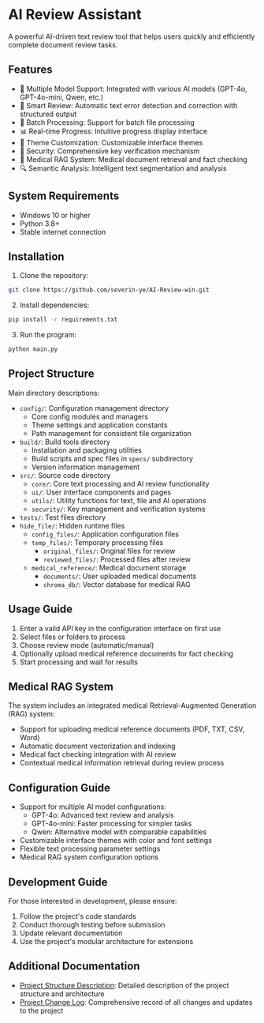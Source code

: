 # AI Review Assistant

A powerful AI-driven text review tool that helps users quickly and efficiently complete document review tasks.

## Features

- 🤖 Multiple Model Support: Integrated with various AI models (GPT-4o, GPT-4o-mini, Qwen, etc.)
- 📝 Smart Review: Automatic text error detection and correction with structured output
- 🔄 Batch Processing: Support for batch file processing
- 📊 Real-time Progress: Intuitive progress display interface
- 🎨 Theme Customization: Customizable interface themes
- 🔐 Security: Comprehensive key verification mechanism
- 🏥 Medical RAG System: Medical document retrieval and fact checking
- 🔍 Semantic Analysis: Intelligent text segmentation and analysis

## System Requirements

- Windows 10 or higher
- Python 3.8+
- Stable internet connection

## Installation

1. Clone the repository:
```bash
git clone https://github.com/severin-ye/AI-Review-win.git
```

2. Install dependencies:
```bash
pip install -r requirements.txt
```

3. Run the program:
```bash
python main.py
```

## Project Structure

Main directory descriptions:

- `config/`: Configuration management directory
  - Core config modules and managers
  - Theme settings and application constants
  - Path management for consistent file organization
- `build/`: Build tools directory
  - Installation and packaging utilities
  - Build scripts and spec files in `specs/` subdirectory
  - Version information management
- `src/`: Source code directory
  - `core/`: Core text processing and AI review functionality
  - `ui/`: User interface components and pages
  - `utils/`: Utility functions for text, file and AI operations
  - `security/`: Key management and verification systems
- `tests/`: Test files directory
- `hide_file/`: Hidden runtime files
  - `config_files/`: Application configuration files
  - `temp_files/`: Temporary processing files
    - `original_files/`: Original files for review
    - `reviewed_files/`: Processed files after review
  - `medical_reference/`: Medical document storage
    - `documents/`: User uploaded medical documents
    - `chroma_db/`: Vector database for medical RAG

## Usage Guide

1. Enter a valid API key in the configuration interface on first use
2. Select files or folders to process
3. Choose review mode (automatic/manual)
4. Optionally upload medical reference documents for fact checking
5. Start processing and wait for results

## Medical RAG System

The system includes an integrated medical Retrieval-Augmented Generation (RAG) system:

- Support for uploading medical reference documents (PDF, TXT, CSV, Word)
- Automatic document vectorization and indexing
- Medical fact checking integration with AI review
- Contextual medical information retrieval during review process

## Configuration Guide

- Support for multiple AI model configurations:
  - GPT-4o: Advanced text review and analysis
  - GPT-4o-mini: Faster processing for simpler tasks
  - Qwen: Alternative model with comparable capabilities
- Customizable interface themes with color and font settings
- Flexible text processing parameter settings
- Medical RAG system configuration options

## Development Guide

For those interested in development, please ensure:

1. Follow the project's code standards
2. Conduct thorough testing before submission
3. Update relevant documentation
4. Use the project's modular architecture for extensions

## Additional Documentation

- [Project Structure Description](doc_Structure_Description.md): Detailed description of the project structure and architecture
- [Project Change Log](doc_log.md): Comprehensive record of all changes and updates to the project

